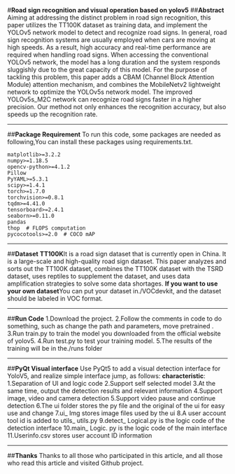#**Road sign recognition and visual operation based on yolov5**
##**Abstract**
  Aiming at addressing the distinct problem in road sign recognition, this paper utilizes the TT100K dataset as training data, and implement the YOLOv5 network model to detect and recognize road signs. In general, road sign recognition systems are usually employed when cars are moving at high speeds. As a result, high accuracy and real-time performance are required when handling road signs. When accessing the conventional YOLOv5 network, the model has a long duration and the system responds sluggishly due to the great capacity of this model. For the purpose of tackling this problem, this paper adds a CBAM (Channel Block Attention Module) attention mechanism, and combines the MobileNetv2 lightweight network to optimize the YOLOv5s network model. The improved YOLOv5s_M2C network can recognize road signs faster in a higher precision. Our method not only enhances the recognition accuracy, but also speeds up the recognition rate.
***
##**Package Requirement**
  To run this code, some packages are needed as following,You can install these packages using requirements.txt.
```
matplotlib>=3.2.2
numpy>=1.18.5
opencv-python>=4.1.2
Pillow
PyYAML>=5.3.1
scipy>=1.4.1
torch>=1.7.0
torchvision>=0.8.1
tqdm>=4.41.0
tensorboard>=2.4.1
seaborn>=0.11.0
pandas
thop  # FLOPS computation
pycocotools>=2.0  # COCO mAP
```
***
##**Dataset**
  **TT100K**It is a road sign dataset that is currently open in China. It is a large-scale and high-quality road sign dataset. This paper analyzes and sorts out the TT100K dataset, combines the TT100K dataset with the TSRD dataset, uses reptiles to supplement the dataset, and uses data amplification strategies to solve some data shortages.
  **If you want to use your own dataset**You can put your dataset in./VOCdevkit, and the dataset should be labeled in VOC format.
***
##**Run Code**
  1.Download the project.
  2.Follow the comments in code to do something, such as change the path and parameters, move pretrained .
  3.Run train.py to train the model you downloaded from the official website of yolov5.
  4.Run test.py to test your training model.
  5.The results of the training will be in the./runs folder
***
##**PyQt Visual interface**
  Use PyQt5 to add a visual detection interface for YoloV5, and realize simple interface jump, as follows:
  **characteristic**:
  1.Separation of UI and logic code
  2.Support self selected model
  3.At the same time, output the detection results and relevant information
  4.Support image, video and camera detection
  5.Support video pause and continue detection
  6.The ui folder stores the py file and the original of the ui for easy use and change
  7.ui_ Img stores image files used by the ui
  8.A user account tool id is added to utils_ utils.py
  9.detect_ Logical.py is the logic code of the detection interface
  10.main_ Logic. py is the logic code of the main interface
  11.Userinfo.csv stores user account ID information
***
##**Thanks**
  Thanks to all those who participated in this article, and all those who read this article and visited Github project.


